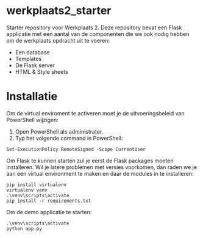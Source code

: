 # werkplaats2_starter
Starter repository voor Werkplaats 2. Deze repository bevat een Flask applicatie met een aantal van de componenten die we ook nodig hebben om de werkplaats opdracht uit te voeren: 
- Een database
- Templates
- De Flask server
- HTML & Style sheets


# Installatie
Om de virtual enviroment te activeren moet je de uitvoeringsbeleid van PowerShell wijzigen: 

1. Open PowerShell als administrator.
2. Typ het volgende command in PowerShell:

``` 
Set-ExecutionPolicy RemoteSigned -Scope CurrentUser
```


Om Flask te kunnen starten zul je eerst de Flask packages moeten installeren. Wil je latere problemen met versies voorkomen, dan raden we je aan een virtual environment te maken en daar de modules in te installeren:  
```
pip install virtualenv
virtualenv venv
.\venv\scripts\activate
pip install -r requirements.txt
```

Om de demo applicatie te starten: 
``` 
.\venv\scripts\activate
python app.py
```
